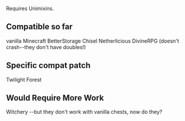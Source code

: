 Requires Unimixins.
## Compatible so far
vanilla Minecraft
BetterStorage
Chisel
Netherlicious
DivineRPG (doesn't crash--they don't have doubles!)
## Specific compat patch
Twilight Forest
## Would Require More Work
Witchery --but they don't work with vanilla chests, now do they?
